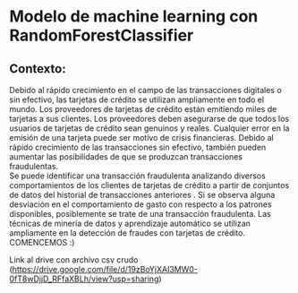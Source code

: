 # Modelo de machine learning con RandomForestClassifier

## Contexto:

Debido al rápido crecimiento en el campo de
las transacciones digitales o sin efectivo, las tarjetas de crédito se utilizan ampliamente en todo
el mundo. Los proveedores de tarjetas de crédito están
emitiendo miles de tarjetas a sus clientes.
Los proveedores deben asegurarse de que todos los usuarios de tarjetas de crédito
sean genuinos y reales. Cualquier error en la emisión
de una tarjeta puede ser motivo de crisis financieras.
Debido al rápido crecimiento de las transacciones sin efectivo,
también pueden aumentar las posibilidades de que se produzcan transacciones fraudulentas.
\
Se puede identificar una transacción fraudulenta analizando diversos
comportamientos de los clientes de tarjetas de crédito a partir de conjuntos de datos del historial de transacciones anteriores
.
Si se observa alguna desviación en el comportamiento de gasto con respecto a los patrones disponibles,
posiblemente se trate de una transacción fraudulenta.
Las técnicas de minería de datos y aprendizaje automático se utilizan ampliamente en
la detección de fraudes con tarjetas de crédito.
\
COMENCEMOS :)

Link al drive con archivo csv crudo (https://drive.google.com/file/d/19zBoYjXAI3MW0-0fT8wDjjD_RFfaXBLh/view?usp=sharing)

